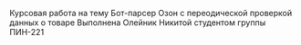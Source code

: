 Курсовая работа на тему Бот-парсер Озон с переодической проверкой данных о товаре
Выполнена Олейник Никитой студентом группы ПИН-221
